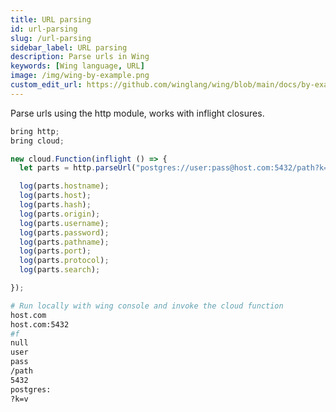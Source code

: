 ```yaml
---
title: URL parsing
id: url-parsing
slug: /url-parsing
sidebar_label: URL parsing
description: Parse urls in Wing
keywords: [Wing language, URL]
image: /img/wing-by-example.png
custom_edit_url: https://github.com/winglang/wing/blob/main/docs/by-example/27-url-parsing.md
---
```


Parse urls using the http module, works with inflight closures.

```js playground example title="main.w"
bring http;
bring cloud;

new cloud.Function(inflight () => {
  let parts = http.parseUrl("postgres://user:pass@host.com:5432/path?k=v#f");

  log(parts.hostname);
  log(parts.host);
  log(parts.hash);
  log(parts.origin);
  log(parts.username);
  log(parts.password);
  log(parts.pathname);
  log(parts.port);
  log(parts.protocol);
  log(parts.search);

});
```

```bash title="Wing console output"
# Run locally with wing console and invoke the cloud function
host.com
host.com:5432
#f
null
user
pass
/path
5432
postgres:
?k=v
```




